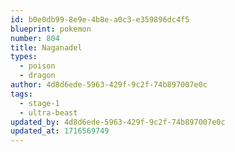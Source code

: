 ```yaml
---
id: b0e0db99-8e9e-4b8e-a0c3-e359896dc4f5
blueprint: pokemon
number: 804
title: Naganadel
types:
  - poison
  - dragon
author: 4d8d6ede-5963-429f-9c2f-74b897007e0c
tags:
  - stage-1
  - ultra-beast
updated_by: 4d8d6ede-5963-429f-9c2f-74b897007e0c
updated_at: 1716569749
---
```


